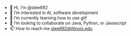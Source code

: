 - 👋 Hi, I’m @slee692
- 👀 I’m interested in AI, software development
- 🌱 I’m currently learning how to use git!
- 💞️ I’m looking to collaborate on Java, Python, or Javascript
- 📫 How to reach me slee692@illinois.edu

<!---
slee692/slee692 is a ✨ special ✨ repository because its `README.md` (this file) appears on your GitHub profile.
You can click the Preview link to take a look at your changes.
--->

